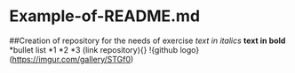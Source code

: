 # Example-of-README.md
##Creation of repository for the needs of exercise
*text in italics*
**text in bold**
*bullet list
*1
*2
*3
(link repository){}
!{github logo}(https://imgur.com/gallery/STGf0)

